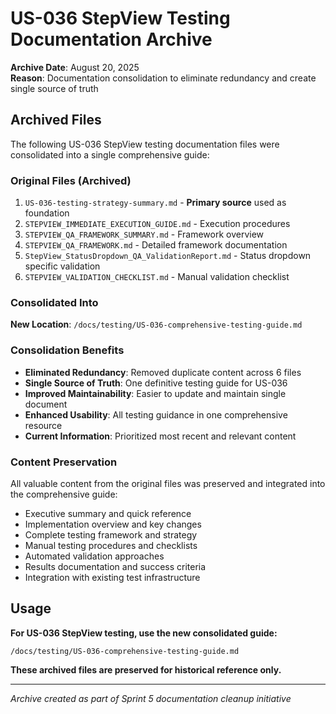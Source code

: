 # US-036 StepView Testing Documentation Archive

**Archive Date**: August 20, 2025  
**Reason**: Documentation consolidation to eliminate redundancy and create single source of truth

## Archived Files

The following US-036 StepView testing documentation files were consolidated into a single comprehensive guide:

### Original Files (Archived)
1. `US-036-testing-strategy-summary.md` - **Primary source** used as foundation
2. `STEPVIEW_IMMEDIATE_EXECUTION_GUIDE.md` - Execution procedures
3. `STEPVIEW_QA_FRAMEWORK_SUMMARY.md` - Framework overview
4. `STEPVIEW_QA_FRAMEWORK.md` - Detailed framework documentation
5. `StepView_StatusDropdown_QA_ValidationReport.md` - Status dropdown specific validation
6. `STEPVIEW_VALIDATION_CHECKLIST.md` - Manual validation checklist

### Consolidated Into
**New Location**: `/docs/testing/US-036-comprehensive-testing-guide.md`

### Consolidation Benefits
- **Eliminated Redundancy**: Removed duplicate content across 6 files
- **Single Source of Truth**: One definitive testing guide for US-036
- **Improved Maintainability**: Easier to update and maintain single document
- **Enhanced Usability**: All testing guidance in one comprehensive resource
- **Current Information**: Prioritized most recent and relevant content

### Content Preservation
All valuable content from the original files was preserved and integrated into the comprehensive guide:
- Executive summary and quick reference
- Implementation overview and key changes
- Complete testing framework and strategy
- Manual testing procedures and checklists
- Automated validation approaches
- Results documentation and success criteria
- Integration with existing test infrastructure

## Usage
**For US-036 StepView testing, use the new consolidated guide:**
```
/docs/testing/US-036-comprehensive-testing-guide.md
```

**These archived files are preserved for historical reference only.**

---
*Archive created as part of Sprint 5 documentation cleanup initiative*